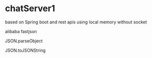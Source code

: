 # chatServer1

based on Spring boot and rest apis using local memory without socket

alibaba fastjson 

JSON.parseObject

JSON.toJSONString
